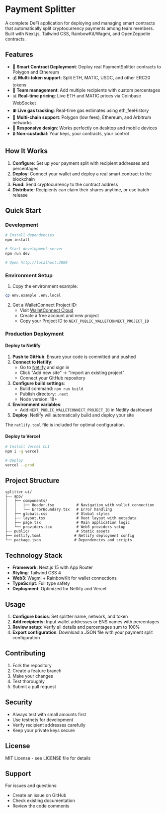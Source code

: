 # Payment Splitter

A complete DeFi application for deploying and managing smart contracts that automatically split cryptocurrency payments among team members. Built with Next.js, Tailwind CSS, RainbowKit/Wagmi, and OpenZeppelin contracts.

## Features

- 🚀 **Smart Contract Deployment**: Deploy real PaymentSplitter contracts to Polygon and Ethereum
- 💰 **Multi-token support**: Split ETH, MATIC, USDC, and other ERC20 tokens
- 👥 **Team management**: Add multiple recipients with custom percentages
- 📊 **Real-time pricing**: Live ETH and MATIC prices via Coinbase WebSocket
- ⛽ **Live gas tracking**: Real-time gas estimates using eth_feeHistory
- 🔗 **Multi-chain support**: Polygon (low fees), Ethereum, and Arbitrum networks
- 📱 **Responsive design**: Works perfectly on desktop and mobile devices
- 🔒 **Non-custodial**: Your keys, your contracts, your control

## How It Works

1. **Configure**: Set up your payment split with recipient addresses and percentages
2. **Deploy**: Connect your wallet and deploy a real smart contract to the blockchain  
3. **Fund**: Send cryptocurrency to the contract address
4. **Distribute**: Recipients can claim their shares anytime, or use batch release

## Quick Start

### Development

```bash
# Install dependencies
npm install

# Start development server
npm run dev

# Open http://localhost:3000
```

### Environment Setup

1. Copy the environment example:
```bash
cp env.example .env.local
```

2. Get a WalletConnect Project ID:
   - Visit [WalletConnect Cloud](https://cloud.walletconnect.com/)
   - Create a free account and new project
   - Copy your Project ID to `NEXT_PUBLIC_WALLETCONNECT_PROJECT_ID`

### Production Deployment

#### Deploy to Netlify

1. **Push to GitHub**: Ensure your code is committed and pushed
2. **Connect to Netlify**:
   - Go to [Netlify](https://netlify.com) and sign in
   - Click "Add new site" → "Import an existing project"
   - Connect your GitHub repository
3. **Configure build settings**:
   - Build command: `npm run build`
   - Publish directory: `.next`
   - Node version: 18+
4. **Environment variables**:
   - Add `NEXT_PUBLIC_WALLETCONNECT_PROJECT_ID` in Netlify dashboard
5. **Deploy**: Netlify will automatically build and deploy your site

The `netlify.toml` file is included for optimal configuration.

#### Deploy to Vercel

```bash
# Install Vercel CLI
npm i -g vercel

# Deploy
vercel --prod
```

## Project Structure

```
splitter-ui/
├── app/
│   ├── components/
│   │   ├── Header.tsx          # Navigation with wallet connection
│   │   └── ErrorBoundary.tsx   # Error handling
│   ├── globals.css             # Global styles
│   ├── layout.tsx              # Root layout with metadata
│   ├── page.tsx                # Main application logic
│   └── providers.tsx           # Web3 providers setup
├── public/                     # Static assets
├── netlify.toml               # Netlify deployment config
└── package.json               # Dependencies and scripts
```

## Technology Stack

- **Framework**: Next.js 15 with App Router
- **Styling**: Tailwind CSS 4
- **Web3**: Wagmi + RainbowKit for wallet connections
- **TypeScript**: Full type safety
- **Deployment**: Optimized for Netlify and Vercel

## Usage

1. **Configure basics**: Set splitter name, network, and token
2. **Add recipients**: Input wallet addresses or ENS names with percentages
3. **Review setup**: Verify all details and percentages sum to 100%
4. **Export configuration**: Download a JSON file with your payment split configuration

## Contributing

1. Fork the repository
2. Create a feature branch
3. Make your changes
4. Test thoroughly
5. Submit a pull request

## Security

- Always test with small amounts first
- Use testnets for development
- Verify recipient addresses carefully
- Keep your private keys secure

## License

MIT License - see LICENSE file for details

## Support

For issues and questions:
- Create an issue on GitHub
- Check existing documentation
- Review the code comments